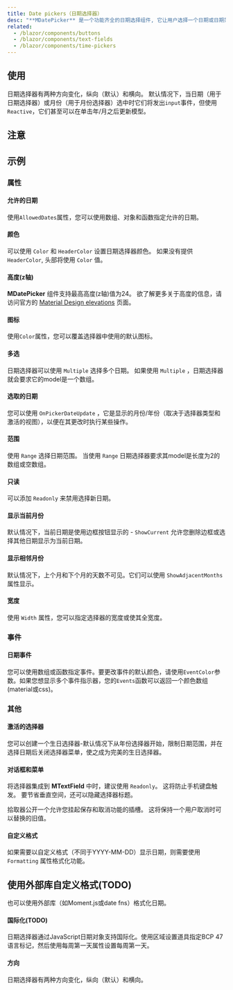 ```yaml
---
title: Date pickers（日期选择器）
desc: "**MDatePicker** 是一个功能齐全的日期选择组件, 它让用户选择一个日期或日期范围。"
related:
  - /blazor/components/buttons
  - /blazor/components/text-fields
  - /blazor/components/time-pickers
---
```


## 使用

日期选择器有两种方向变化，纵向（默认）和横向。 默认情况下，当日期（用于日期选择器）或月份（用于月份选择器）选中时它们将发出`input`事件，但使用`Reactive`，它们甚至可以在单击年/月之后更新模型。

<masa-example file="Examples.components.date_pickers.Usage"></masa-example>

## 注意

<app-alert type="warning" content="**MDatePicker** 接受ISO 8601 **日期** 字符串(YYYY-MM-DD)。 有关 ISO 8601 和其他标准的更多信息，请访问 ISO（国际标准化组织） [国际标准](https://www.iso.org/standards.html) 官方网页。"></app-alert>

## 示例

### 属性

#### 允许的日期

使用`AllowedDates`属性，您可以使用数组、对象和函数指定允许的日期。

<masa-example file="Examples.components.date_pickers.AllowedDates"></masa-example>

#### 颜色

可以使用 `Color` 和 `HeaderColor` 设置日期选择器颜色。 如果没有提供 `HeaderColor`, 头部将使用 `Color` 值。

<masa-example file="Examples.components.date_pickers.Colors"></masa-example>

#### 高度(z轴)

**MDatePicker** 组件支持最高高度(z轴)值为24。
欲了解更多关于高度的信息，请访问官方的 [Material Design elevations](https://material.io/design/environment/elevation.html) 页面。

<masa-example file="Examples.components.date_pickers.Elevation"></masa-example>

#### 图标

使用`Color`属性，您可以覆盖选择器中使用的默认图标。

<masa-example file="Examples.components.date_pickers.Icons"></masa-example>

#### 多选

日期选择器可以使用 `Multiple` 选择多个日期。 如果使用 `Multiple` ，日期选择器就会要求它的model是一个数组。

<masa-example file="Examples.components.date_pickers.Multiple"></masa-example>

#### 选取的日期

您可以使用 `OnPickerDateUpdate` ，它是显示的月份/年份（取决于选择器类型和激活的视图），以便在其更改时执行某些操作。

<masa-example file="Examples.components.date_pickers.PickerDate"></masa-example>

#### 范围

使用 `Range` 选择日期范围。 当使用 `Range` 日期选择器要求其model是长度为2的数组或空数组。

<masa-example file="Examples.components.date_pickers.Range"></masa-example>

#### 只读

可以添加 `Readonly` 来禁用选择新日期。

<masa-example file="Examples.components.date_pickers.Readonly"></masa-example>

#### 显示当前月份

默认情况下，当前日期是使用边框按钮显示的 - `ShowCurrent` 允许您删除边框或选择其他日期显示为当前日期。

<masa-example file="Examples.components.date_pickers.ShowCurrent"></masa-example>

#### 显示相邻月份

默认情况下，上个月和下个月的天数不可见。它们可以使用 `ShowAdjacentMonths` 属性显示。

<masa-example file="Examples.components.date_pickers.ShowSiblingMonths"></masa-example>

#### 宽度

使用 `Width` 属性，您可以指定选择器的宽度或使其全宽度。

<masa-example file="Examples.components.date_pickers.Width"></masa-example>

### 事件

#### 日期事件

您可以使用数组或函数指定事件。要更改事件的默认颜色，请使用`EventColor`参数。如果您想显示多个事件指示器，您的`Events`函数可以返回一个颜色数组(material或css)。

<masa-example file="Examples.components.date_pickers.DateEvents"></masa-example>

### 其他

#### 激活的选择器

您可以创建一个生日选择器-默认情况下从年份选择器开始，限制日期范围，并在选择日期后关闭选择器菜单，使之成为完美的生日选择器。

<masa-example file="Examples.components.date_pickers.ActivePicker"></masa-example>

#### 对话框和菜单

将选择器集成到 **MTextField** 中时，建议使用 `Readonly`。 这将防止手机键盘触发。 要节省垂直空间，还可以隐藏选择器标题。

拾取器公开一个允许您挂起保存和取消功能的插槽。 这将保持一个用户取消时可以替换的旧值。

<masa-example file="Examples.components.date_pickers.DialogAndMenu"></masa-example>

#### 自定义格式

如果需要以自定义格式（不同于YYYY-MM-DD）显示日期，则需要使用 `Formatting` 属性格式化功能。

<masa-example file="Examples.components.date_pickers.Formatting"></masa-example>

## 使用外部库自定义格式(TODO)

也可以使用外部库（如Moment.js或date fns）格式化日期。

<masa-example file="Examples.components.date_pickers.FormattingWithExternalLibraries"></masa-example>

#### 国际化(TODO)

日期选择器通过JavaScript日期对象支持国际化。使用区域设置道具指定BCP 47语言标记，然后使用每周第一天属性设置每周第一天。

<masa-example file="Examples.components.date_pickers.Internationalization"></masa-example>

#### 方向

日期选择器有两种方向变化，纵向（默认）和横向。

<masa-example file="Examples.components.date_pickers.Orientation"></masa-example>